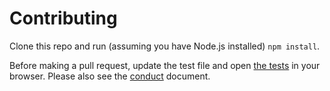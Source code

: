 # Contributing

Clone this repo and run (assuming you have Node.js installed) `npm install`.

Before making a pull request, update the test file and open
[the tests](test/test.html) in your browser. Please also see the
[conduct](./CONDUCT.md) document.

